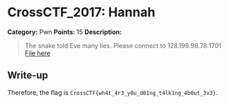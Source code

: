 # CrossCTF_2017: Hannah

**Category:** Pwn
**Points:** 15
**Description:**

>The snake told Eve many lies.
Please connect to 128.199.98.78:1701 
[File here](hannah)

## Write-up
Therefore, the flag is `CrossCTF{wh4t_4r3_y0u_d01ng_t4lk1ng_4b0ut_3v3}`.
